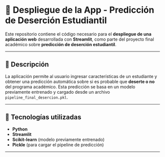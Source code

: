# 🚀 Despliegue de la App - Predicción de Deserción Estudiantil

Este repositorio contiene el código necesario para el **despliegue de una aplicación web** desarrollada con **Streamlit**, como parte del proyecto final académico sobre **predicción de deserción estudiantil**.

---

## 📌 Descripción

La aplicación permite al usuario ingresar características de un estudiante y obtener una predicción automática sobre si es probable que **deserte o no** del programa académico. Esta predicción se basa en un modelo previamente entrenado y cargado desde un archivo `pipeline_final_desercion.pkl`.

---

## 🔧 Tecnologías utilizadas

- **Python**
- **Streamlit**
- **Scikit-learn** (modelo previamente entrenado)
- **Pickle** (para cargar el pipeline de predicción)

---
